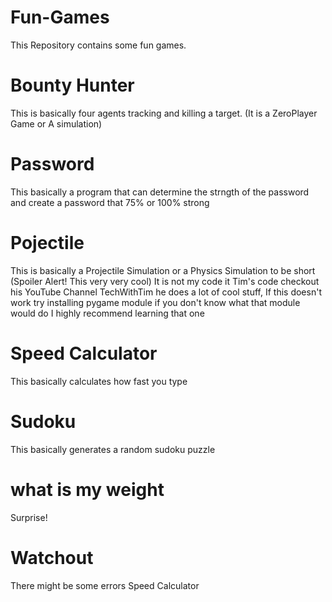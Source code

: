 # Fun-Games
This Repository contains some fun games.

# Bounty Hunter
This is basically four agents tracking and killing a target. (It is a ZeroPlayer Game or A simulation)

# Password
This basically a program that can determine the strngth of the password and create a password that 75% or 100% strong

# Pojectile
This is basically a Projectile Simulation or a Physics Simulation to be short (Spoiler Alert! This very very cool) It is not my code it Tim's code checkout his YouTube Channel TechWithTim he does a lot of cool stuff, If this doesn't work try installing pygame module if you don't know what that module would do I highly recommend learning that one

# Speed Calculator
This basically calculates how fast you type

# Sudoku
This basically generates a random sudoku puzzle

# what is my weight
Surprise!

# Watchout
There might be some errors Speed Calculator
